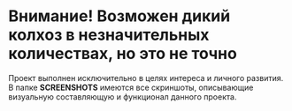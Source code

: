 # Внимание! Возможен дикий колхоз в незначительных количествах, но это не точно 
Проект выполнен исключительно в целях интереса и личного развития. 
В папке **SCREENSHOTS** имеются все скриншоты, описывающие визуальную составляющую и функционал 
данного проекта.   
